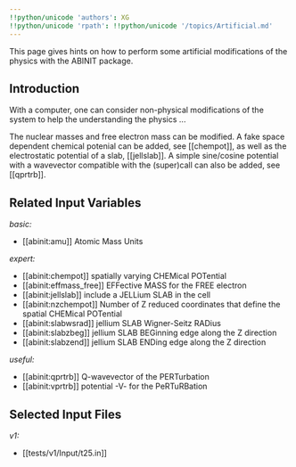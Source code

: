 ```yaml
---
!!python/unicode 'authors': XG
!!python/unicode 'rpath': !!python/unicode '/topics/Artificial.md'
---
```

<!--
This file is automatically generated by mksite.py. All changes will be lost.
Change the input yaml files or the python code
-->

This page gives hints on how to perform some artificial modifications of the physics with the ABINIT package.

## Introduction

With a computer, one can consider non-physical modifications of the system to
help the understanding the physics ...

The nuclear masses and free electron mass can be modified. A fake space
dependent chemical potenial can be added, see [[chempot]], as well as the
electrostatic potential of a slab, [[jellslab]]. A simple sine/cosine
potential with a wavevector compatible with the (super)call can also be added,
see [[qprtrb]].



## Related Input Variables

*basic:*

- [[abinit:amu]]  Atomic Mass Units
 
*expert:*

- [[abinit:chempot]]  spatially varying CHEMical POTential
- [[abinit:effmass_free]]  EFFective MASS for the FREE electron
- [[abinit:jellslab]]  include a JELLium SLAB in the cell
- [[abinit:nzchempot]]  Number of Z reduced coordinates that define the spatial CHEMical POTential
- [[abinit:slabwsrad]]  jellium SLAB Wigner-Seitz RADius
- [[abinit:slabzbeg]]  jellium SLAB BEGinning edge along the Z direction
- [[abinit:slabzend]]  jellium SLAB ENDing edge along the Z direction
 
*useful:*

- [[abinit:qprtrb]]  Q-wavevector of the PERTurbation
- [[abinit:vprtrb]]  potential -V- for the PeRTuRBation
 

## Selected Input Files

*v1:*

- [[tests/v1/Input/t25.in]]
 


